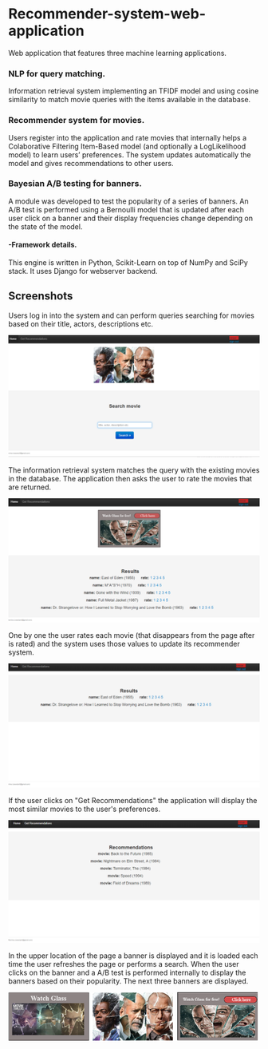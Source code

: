 # Recommender-system-web-application

Web application that features three machine learning applications.

### NLP for query matching.

Information retrieval system implementing an TFIDF model and using cosine similarity to match
movie queries with the items available in the database.

### Recommender system for movies.

Users register into the application and rate movies that internally helps 
a Colaborative Filtering Item-Based model (and optionally a LogLikelihood 
model) to learn users’ preferences. 
The system updates automatically the model and gives recommendations to 
other users.

### Bayesian A/B testing for banners.

A module was developed to test the popularity of a series of banners.
An A/B test is performed using a Bernoulli model that is updated after each user click on a banner
and their display frequencies change depending on the state of the model.


#### -Framework details.

This engine is written in Python, Scikit-Learn on top of NumPy and SciPy stack. It uses Django for webserver backend.

## Screenshots

Users log in into the system and can perform queries searching for movies based on their title, actors, descriptions etc.

![Home page](recommender1.png)

The information retrieval system matches the query with the existing movies in the database. The application then
asks the user to rate the movies that are returned.

![Information retrieval](recommender2.png) 

One by one the user rates each movie (that disappears from the page after is rated) and the system uses those values to update 
its recommender system.

![Model update](recommender3.png)

If the user clicks on "Get Recommendations" the application will display the most similar movies to
the user's preferences.  

![Recommender System](recommender4.png)  

In the upper location of the page a banner is displayed and it is loaded each time the user refreshes the page or performs a search.
When the user clicks on the banner and a A/B test is performed internally
to display the banners based on their popularity. The next three banners are displayed. 

![Banner A/B test](recommender5.png) 


